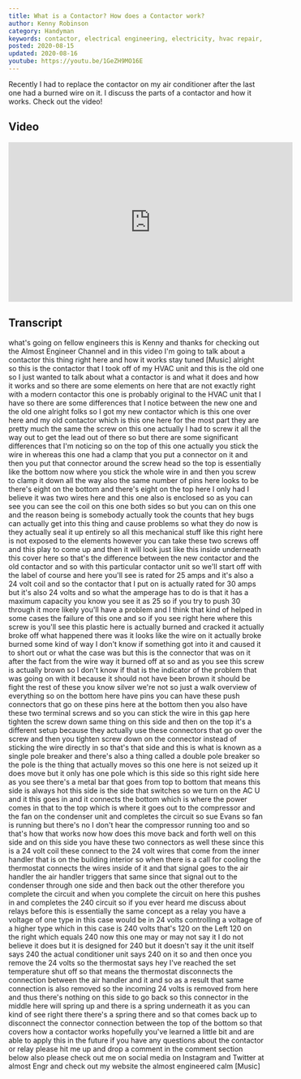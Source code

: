 ```yaml
---
title: What is a Contactor? How does a Contactor work?
author: Kenny Robinson
category: Handyman
keywords: contactor, electrical engineering, electricity, hvac repair, hvac components
posted: 2020-08-15
updated: 2020-08-16
youtube: https://youtu.be/1GeZH9MO16E
---
```


Recently I had to replace the contactor on my air conditioner after the last one had a burned wire on 
it. I discuss the parts of a contactor and how it works. Check out the video!

## Video

<iframe width="560" height="315" src="https://www.youtube.com/embed/1GeZH9MO16E" frameborder="0" allow="accelerometer; autoplay; encrypted-media; gyroscope; picture-in-picture" allowfullscreen></iframe>


## Transcript

what's going on fellow engineers this is
Kenny and thanks for checking out the
Almost Engineer Channel and in this
video I'm going to talk about a
contactor this thing right here and how
it works
stay tuned
[Music]
alright so this is the
contactor that I took off of my HVAC
unit and this is the old one so I just
wanted to talk about what a contactor is
and what it does and how it works and so
there are some elements on here that are
not exactly right with a modern
contactor this one is probably original
to the HVAC unit that I have so there
are some differences that I notice
between the new one and the old one
alright folks so I got my new contactor
which is this one over here and my old
contactor which is this one here for the
most part they are pretty much the same
the screw on this one actually I had to
screw it all the way out to get the lead
out of there so but there are some
significant differences that I'm
noticing so on the top of this one
actually you stick the wire in whereas
this one had a clamp that you put a
connector on it and then you put that
connector around the screw head so the
top is essentially like the bottom now
where you stick the whole wire in and
then you screw to clamp it down all the
way also the same number of pins here
looks to be there's eight on the bottom
and there's eight on the top here I only
had I believe it was two wires here and
this one also is enclosed so as you can
see you can see the coil on this one
both sides so but you can on this one
and the reason being is somebody
actually took the counts that hey bugs
can actually get into this thing and
cause problems so what they do now is
they actually seal it up entirely
so all this mechanical stuff like this
right here is not exposed to the
elements however
you can take these two screws off and
this play to come up and then it will
look just like this inside underneath
this cover here so that's the difference
between the new contactor and the old
contactor and so with this particular
contactor unit so we'll start off with
the label of course and here you'll see
is rated for 25 amps and it's also a 24
volt coil and so the contactor that I
put on is actually rated for 30 amps but
it's also 24 volts and so what the
amperage has to do is that it has a
maximum capacity you know you see it as
25 so if you try to push 30 through it
more likely you'll have a problem and I
think that kind of helped in some cases
the failure of this one and so if you
see right here where this screw is
you'll see this plastic here is actually
burned and cracked it actually broke off
what happened there was it looks like
the wire on it actually broke burned
some kind of way I don't know if
something got into it and caused it to
short out or what the case was but this
is the connector that was on it after
the fact
from the wire way it burned off at so
and as you see this screw is actually
brown so I don't know if that is the
indicator of the problem that was going
on with it because it should not have
been brown it should be fight the rest
of these you know silver we're not so
just a walk overview of everything so on
the bottom here have pins you can have
these push connectors that go on these
pins here at the bottom then you also
have these two terminal screws and so
you can stick the wire in this gap here
tighten the screw down same thing on
this side and then on the top it's a
different setup because they actually
use these connectors that go over the
screw and then you tighten screw down on
the connector instead of sticking the
wire directly in
so that's that side and this is what is
known as a single pole breaker and
there's also a thing called a double
pole breaker so the pole is the thing
that actually moves so this one here is
not seized up it does move but it only
has one pole which is this side so this
right side here as you see there's a
metal bar that goes from top to bottom
that means this side is always hot this
side is the side that switches so we
turn on the AC U and it this goes in and
it connects the bottom which is where
the power comes in that to the top which
is where it goes out to the compressor
and the fan on the condenser unit and
completes the circuit so sue Evans
so fan is running but there's no I don't
hear the compressor running too
and so that's how that works now how
does this move back and forth well on
this side and on this side you have
these two connectors as well these since
this is a 24 volt coil these connect to
the 24 volt wires that come from the
inner handler that is on the building
interior so when there is a call for
cooling the thermostat connects the
wires inside of it and that signal goes
to the air handler the air handler
triggers that same since that signal out
to the condenser through one side and
then back out the other
therefore you complete the circuit and
when you complete the circuit on here
this pushes in and completes the 240
circuit so if you ever heard me discuss
about relays before this is essentially
the same concept as a relay you have a
voltage of one type in this case would
be in 24 volts controlling a voltage of
a higher type which in this case is 240
volts that's 120 on the Left 120 on the
right which equals 240 now this one may
or may not say it I do not believe it
does but it is designed for 240 but it
doesn't say it the unit itself says 240
the actual conditioner unit says 240 on
it so and then once you remove the 24
volts so the thermostat says hey I've
reached the set temperature shut off so
that means the thermostat disconnects
the connection between the air handler
and it and so as a result that same
connection is also removed so the
incoming 24 volts is removed from here
and thus there's nothing on this side to
go back so this connector in the middle
here will spring up and there is a
spring underneath it as you can kind of
see right there there's a spring there
and so that comes back up to disconnect
the connector
connection between the top of the bottom
so that covers how a contactor works
hopefully you've learned a little bit
and are able to apply this in the future
if you have any questions about the
contactor or relay please hit me up and
drop a comment in the comment section
below also please check out me on social
media on Instagram and Twitter at almost
Engr and check out my website the almost
engineered calm
[Music]

